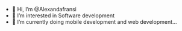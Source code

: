- 👋 Hi, I’m @Alexandafransi
- 👀 I’m interested in Software development
- 🌱 I’m currently doing mobile development and  web development...


<!---
Alexandafransi/Alexandafransi is a ✨ special ✨ repository because its `README.md` (this file) appears on your GitHub profile.
You can click the Preview link to take a look at your changes.
--->
